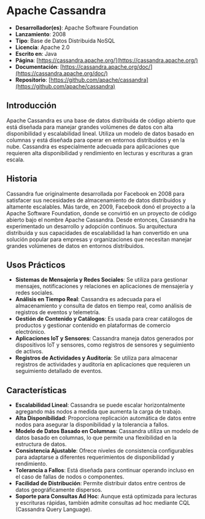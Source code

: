 # Apache Cassandra

- **Desarrollador(es)**: Apache Software Foundation
- **Lanzamiento**: 2008
- **Tipo**: Base de Datos Distribuida NoSQL
- **Licencia**: Apache 2.0
- **Escrito en**: Java
- **Página**: [https://cassandra.apache.org/](https://cassandra.apache.org/)
- **Documentación**: [https://cassandra.apache.org/doc/](https://cassandra.apache.org/doc/)
- **Repositorio**: [https://github.com/apache/cassandra](https://github.com/apache/cassandra)

## Introducción

Apache Cassandra es una base de datos distribuida de código abierto que está diseñada para manejar grandes volúmenes de datos con alta disponibilidad y escalabilidad lineal. Utiliza un modelo de datos basado en columnas y está diseñada para operar en entornos distribuidos y en la nube. Cassandra es especialmente adecuada para aplicaciones que requieren alta disponibilidad y rendimiento en lecturas y escrituras a gran escala.

## Historia

Cassandra fue originalmente desarrollada por Facebook en 2008 para satisfacer sus necesidades de almacenamiento de datos distribuidos y altamente escalables. Más tarde, en 2009, Facebook donó el proyecto a la Apache Software Foundation, donde se convirtió en un proyecto de código abierto bajo el nombre Apache Cassandra. Desde entonces, Cassandra ha experimentado un desarrollo y adopción continuos. Su arquitectura distribuida y sus capacidades de escalabilidad la han convertido en una solución popular para empresas y organizaciones que necesitan manejar grandes volúmenes de datos en entornos distribuidos.

## Usos Prácticos

- **Sistemas de Mensajería y Redes Sociales**: Se utiliza para gestionar mensajes, notificaciones y relaciones en aplicaciones de mensajería y redes sociales.
- **Análisis en Tiempo Real**: Cassandra es adecuada para el almacenamiento y consulta de datos en tiempo real, como análisis de registros de eventos y telemetría.
- **Gestión de Contenido y Catálogos**: Es usada para crear catálogos de productos y gestionar contenido en plataformas de comercio electrónico.
- **Aplicaciones IoT y Sensores**: Cassandra maneja datos generados por dispositivos IoT y sensores, como registros de sensores y seguimiento de activos.
- **Registros de Actividades y Auditoría**: Se utiliza para almacenar registros de actividades y auditoría en aplicaciones que requieren un seguimiento detallado de eventos.

## Características

- **Escalabilidad Lineal**: Cassandra se puede escalar horizontalmente agregando más nodos a medida que aumenta la carga de trabajo.
- **Alta Disponibilidad**: Proporciona replicación automática de datos entre nodos para asegurar la disponibilidad y la tolerancia a fallos.
- **Modelo de Datos Basado en Columnas**: Cassandra utiliza un modelo de datos basado en columnas, lo que permite una flexibilidad en la estructura de datos.
- **Consistencia Ajustable**: Ofrece niveles de consistencia configurables para adaptarse a diferentes requerimientos de disponibilidad y rendimiento.
- **Tolerancia a Fallos**: Está diseñada para continuar operando incluso en el caso de fallas de nodos o componentes.
- **Facilidad de Distribución**: Permite distribuir datos entre centros de datos geográficamente dispersos.
- **Soporte para Consultas Ad Hoc**: Aunque está optimizada para lecturas y escrituras rápidas, también admite consultas ad hoc mediante CQL (Cassandra Query Language).
